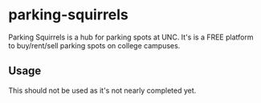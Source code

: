 parking-squirrels
=================

Parking Squirrels is a hub for parking spots at UNC. It's is a FREE platform to buy/rent/sell parking spots on college campuses.

## Usage

This should not be used as it's not nearly completed yet.
